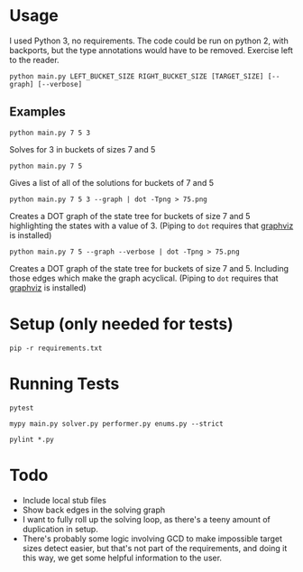 
# Usage

I used Python 3, no requirements. The code could be run on python 2, with backports, but the type annotations would have to be removed. Exercise left to the reader.

    python main.py LEFT_BUCKET_SIZE RIGHT_BUCKET_SIZE [TARGET_SIZE] [--graph] [--verbose]

## Examples

    python main.py 7 5 3

Solves for 3 in buckets of sizes 7 and 5

    python main.py 7 5

Gives a list of all of the solutions for buckets of 7 and 5

    python main.py 7 5 3 --graph | dot -Tpng > 75.png

Creates a DOT graph of the state tree for buckets of size 7 and 5 highlighting the states with a value of 3. (Piping to `dot` requires that [graphviz](http://graphviz.org) is installed)

    python main.py 7 5 --graph --verbose | dot -Tpng > 75.png

Creates a DOT graph of the state tree for buckets of size 7 and 5. Including those edges which make the graph acyclical. (Piping to `dot` requires that [graphviz](http://graphviz.org) is installed)

# Setup (only needed for tests)

    pip -r requirements.txt

# Running Tests

    pytest

    mypy main.py solver.py performer.py enums.py --strict

    pylint *.py

# Todo

* Include local stub files
* Show back edges in the solving graph
* I want to fully roll up the solving loop, as there's a teeny amount of duplication in setup.
* There's probably some logic involving GCD to make impossible target sizes detect easier, but that's not part of the requirements, and doing it this way, we get some helpful information to the user.
